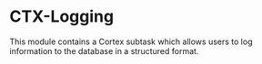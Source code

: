 # CTX-Logging
This module contains a Cortex subtask which allows users to log information to the database in a structured format.
